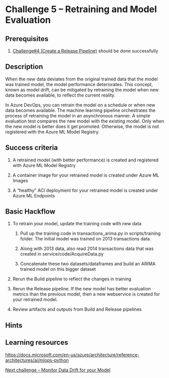 # Challenge 5 – Retraining and Model Evaluation

## Prerequisites

1.  [Challenge\#4 (Create a Release Pipeline)](04-ReleasePipeline.md) should be
    done successfully

## Description

When the new data deviates from the original trained data that the model was
trained model, the model performance deteriorates. This concept, known as model
drift, can be mitigated by retraining the model when new data becomes available,
to reflect the current reality.

In Azure DevOps, you can retrain the model on a schedule or when new data
becomes available. The machine learning pipeline orchestrates the process of
retraining the model in an asynchronous manner. A simple evaluation test
compares the new model with the existing model. Only when the new model is
better does it get promoted. Otherwise, the model is not registered with the
Azure ML Model Registry.

## Success criteria

1.  A retrained model (with better performance) is created and registered with
    Azure ML Model Registry

2.  A container image for your retrained model is created under Azure ML Images

3.  A “healthy” ACI deployment for your retrained model is created under Azure
    ML Endpoints

## Basic Hackflow

1.  To retrain your model, update the training code with new data

    1.  Pull up the training code in transactions_arima.py in scripts/training
        folder. The initial model was trained on 2013 transactions data.

    2.  Along with 2013 data, also read 2014 transactions data that was created
        in service/code/AcquireData.py

    3.  Concatenate these two datasets/dataframes and build an ARIMA trained
        model on this bigger dataset

2.  Rerun the Build pipeline to reflect the changes in training

3.  Rerun the Release pipeline. If the new model has better evaluation metrics
    than the previous model, then a new webservice is created for your retrained
    model.

4.  Review artifacts and outputs from Build and Release pipelines

## Hints

## Learning resources

<https://docs.microsoft.com/en-us/azure/architecture/reference-architectures/ai/mlops-python>

[Next challenge – Monitor Data Drift for your Model](06-MonitorDataDrift.md)

